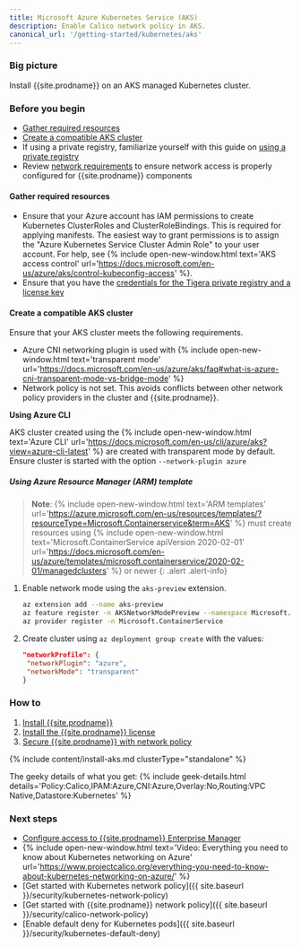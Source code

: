 ```yaml
---
title: Microsoft Azure Kubernetes Service (AKS)
description: Enable Calico network policy in AKS.
canonical_url: '/getting-started/kubernetes/aks'
---
```


### Big picture

Install {{site.prodname}} on an AKS managed Kubernetes cluster.

### Before you begin

- [Gather required resources](#gather-required-resources)
- [Create a compatible AKS cluster](#create-a-compatible-aks-cluster)
- If using a private registry, familiarize yourself with this guide on [using a private registry]({{site.baseurl}}/getting-started/private-registry)
- Review [network requirements]({{site.baseurl}}/getting-started/kubernetes/requirements#network-requirements) to ensure network access is properly configured for {{site.prodname}} components

#### Gather required resources

- Ensure that your Azure account has IAM permissions to create Kubernetes ClusterRoles and ClusterRoleBindings.
This is required for applying manifests. The easiest way to grant permissions is to assign the "Azure Kubernetes Service Cluster Admin Role" to your user account. For help, see {% include open-new-window.html text='AKS access control' url='https://docs.microsoft.com/en-us/azure/aks/control-kubeconfig-access' %}.
- Ensure that you have the [credentials for the Tigera private registry and a license key]({{site.baseurl}}/getting-started/calico-enterprise)

#### Create a compatible AKS cluster

Ensure that your AKS cluster meets the following requirements.

  - Azure CNI networking plugin is used with {% include open-new-window.html text='transparent mode' url='https://docs.microsoft.com/en-us/azure/aks/faq#what-is-azure-cni-transparent-mode-vs-bridge-mode' %}
  - Network policy is not set.
    This avoids conflicts between other network policy providers in the cluster and {{site.prodname}}.

**Using Azure CLI**

AKS cluster created using the {% include open-new-window.html text='Azure CLI' url='https://docs.microsoft.com/en-us/cli/azure/aks?view=azure-cli-latest' %} are created with transparent mode by default. Ensure cluster is started with the option `--network-plugin azure`

##### Using Azure Resource Manager (ARM) template

> **Note**: {% include open-new-window.html text='ARM templates' url='https://azure.microsoft.com/en-us/resources/templates/?resourceType=Microsoft.Containerservice&term=AKS' %} must create resources using {% include open-new-window.html text='Microsoft.ContainerService apiVersion 2020-02-01' url='https://docs.microsoft.com/en-us/azure/templates/microsoft.containerservice/2020-02-01/managedclusters' %} or newer
{: .alert .alert-info}

1. Enable network mode using the `aks-preview` extension.

   ```sh
   az extension add --name aks-preview
   az feature register -n AKSNetworkModePreview --namespace Microsoft.ContainerService
   az provider register -n Microsoft.ContainerService
   ```

2. Create cluster using `az deployment group create` with the values:

   ```json
   "networkProfile": {
    "networkPlugin": "azure",
    "networkMode": "transparent"
   }
   ```

### How to

1. [Install {{site.prodname}}](#install-calico-enterprise)
1. [Install the {{site.prodname}} license](#install-the-calico-enterprise-license)
1. [Secure {{site.prodname}} with network policy](#secure-calico-enterprise-with-network-policy)

{% include content/install-aks.md clusterType="standalone" %}

The geeky details of what you get:
{% include geek-details.html details='Policy:Calico,IPAM:Azure,CNI:Azure,Overlay:No,Routing:VPC Native,Datastore:Kubernetes' %}

### Next steps

- [Configure access to {{site.prodname}} Enterprise Manager]({{site.baseurl}}/getting-started/cnx/access-the-manager)
- {% include open-new-window.html text='Video: Everything you need to know about Kubernetes networking on Azure' url='https://www.projectcalico.org/everything-you-need-to-know-about-kubernetes-networking-on-azure/' %}
- [Get started with Kubernetes network policy]({{ site.baseurl }}/security/kubernetes-network-policy)
- [Get started with {{site.prodname}} network policy]({{ site.baseurl }}/security/calico-network-policy)
- [Enable default deny for Kubernetes pods]({{ site.baseurl }}/security/kubernetes-default-deny)
